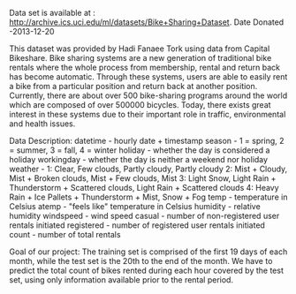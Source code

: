 Data set is available at : http://archive.ics.uci.edu/ml/datasets/Bike+Sharing+Dataset. Date Donated -2013-12-20

This dataset was provided by Hadi Fanaee Tork using data from Capital Bikeshare.
Bike sharing systems are a new generation of traditional bike rentals where the whole process from membership, rental and return back has become automatic. Through these systems, users are able to easily rent a bike from a particular position and return back at another position. 
Currently, there are about over 500 bike-sharing programs around the world which are composed of over 500000 bicycles. 
Today, there exists great interest in these systems due to their important role in traffic, environmental and health issues.


Data Description:
datetime - hourly date + timestamp
season -  1 = spring, 2 = summer, 3 = fall, 4 = winter 
holiday - whether the day is considered a holiday
workingday - whether the day is neither a weekend nor holiday
weather -
1: Clear, Few clouds, Partly cloudy, Partly cloudy
2: Mist + Cloudy, Mist + Broken clouds, Mist + Few clouds, Mist
3: Light Snow, Light Rain + Thunderstorm + Scattered clouds, Light Rain + Scattered clouds
4: Heavy Rain + Ice Pallets + Thunderstorm + Mist, Snow + Fog 
temp - temperature in Celsius
atemp - "feels like" temperature in Celsius
humidity - relative humidity
windspeed - wind speed
casual - number of non-registered user rentals initiated
registered - number of registered user rentals initiated
count - number of total rentals


Goal of our project:
The training set is comprised of the first 19 days of each month, while the test set is the 20th to the end of the month. We have to predict the total count of bikes rented during each hour covered by the test set, using only information available prior to the rental period.
